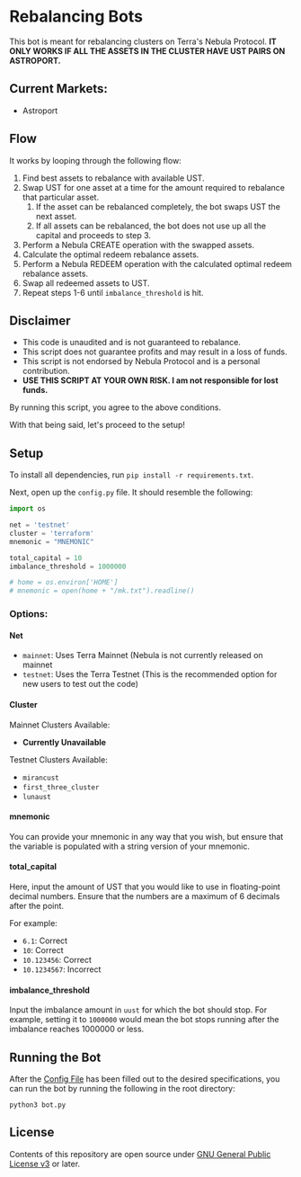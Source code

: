 # Rebalancing Bots

This bot is meant for rebalancing clusters on Terra's Nebula Protocol. **IT ONLY WORKS IF ALL THE ASSETS IN THE CLUSTER HAVE UST PAIRS ON ASTROPORT.**

## Current Markets:

- Astroport

## Flow

It works by looping through the following flow:

1. Find best assets to rebalance with available UST.
2. Swap UST for one asset at a time for the amount required to rebalance that particular asset.
   1. If the asset can be rebalanced completely, the bot swaps UST the next asset.
   2. If all assets can be rebalanced, the bot does not use up all the capital and proceeds to step 3.
3. Perform a Nebula CREATE operation with the swapped assets.
4. Calculate the optimal redeem rebalance assets.
5. Perform a Nebula REDEEM operation with the calculated optimal redeem rebalance assets.
6. Swap all redeemed assets to UST.
7. Repeat steps 1-6 until `imbalance_threshold` is hit.

## Disclaimer

- This code is unaudited and is not guaranteed to rebalance.
- This script does not guarantee profits and may result in a loss of funds.
- This script is not endorsed by Nebula Protocol and is a personal contribution.
- **USE THIS SCRIPT AT YOUR OWN RISK. I am not responsible for lost funds.**

By running this script, you agree to the above conditions.

With that being said, let's proceed to the setup!

## Setup
To install all dependencies, run `pip install -r requirements.txt`.

Next, open up the `config.py` file. It should resemble the following:
```python
import os

net = 'testnet'
cluster = 'terraform'
mnemonic = "MNEMONIC"

total_capital = 10
imbalance_threshold = 1000000

# home = os.environ['HOME']
# mnemonic = open(home + "/mk.txt").readline()
```

### Options:
#### Net

- `mainnet`: Uses Terra Mainnet (Nebula is not currently released on mainnet
- `testnet`: Uses the Terra Testnet (This is the recommended option for new users to test out the code)

#### Cluster

Mainnet Clusters Available:

- **Currently Unavailable**

Testnet Clusters Available:

- `mirancust`
- `first_three_cluster`
- `lunaust`

#### mnemonic

You can provide your mnemonic in any way that you wish, but ensure that the variable is populated with a string version of your mnemonic.

#### total_capital

Here, input the amount of UST that you would like to use in floating-point decimal numbers. Ensure that the numbers are a maximum of 6 decimals after the point.

For example:

- `6.1`: Correct
- `10`: Correct
- `10.123456`: Correct
- `10.1234567`: Incorrect

#### imbalance_threshold

Input the imbalance amount in `uust` for which the bot should stop. For example, setting it to `1000000` would mean the bot stops running after the imbalance reaches 1000000 or less.

## Running the Bot

After the [Config File](./config.py) has been filled out to the desired specifications, you can run the bot by running the following in the root directory:
```
python3 bot.py
```

## License

Contents of this repository are open source under [GNU General Public License v3](./LICENSE) or later.
